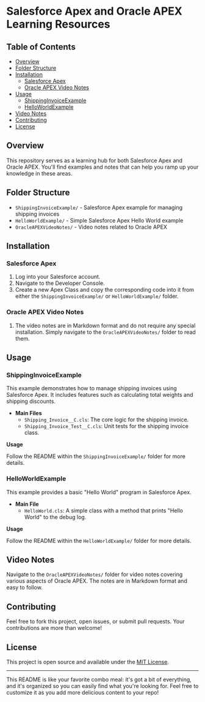 # Salesforce Apex and Oracle APEX Learning Resources

## Table of Contents

- [Overview](#overview)
- [Folder Structure](#folder-structure)
- [Installation](#installation)
  - [Salesforce Apex](#salesforce-apex)
  - [Oracle APEX Video Notes](#oracle-apex-video-notes)
- [Usage](#usage)
  - [ShippingInvoiceExample](#shippinginvoiceexample)
  - [HelloWorldExample](#helloworldexample)
- [Video Notes](#video-notes)
- [Contributing](#contributing)
- [License](#license)

## Overview

This repository serves as a learning hub for both Salesforce Apex and Oracle APEX. You'll find examples and notes that can help you ramp up your knowledge in these areas.

## Folder Structure

- `ShippingInvoiceExample/` - Salesforce Apex example for managing shipping invoices
- `HelloWorldExample/` - Simple Salesforce Apex Hello World example
- `OracleAPEXVideoNotes/` - Video notes related to Oracle APEX

## Installation

### Salesforce Apex

1. Log into your Salesforce account.
2. Navigate to the Developer Console.
3. Create a new Apex Class and copy the corresponding code into it from either the `ShippingInvoiceExample/` or `HelloWorldExample/` folder.

### Oracle APEX Video Notes

1. The video notes are in Markdown format and do not require any special installation. Simply navigate to the `OracleAPEXVideoNotes/` folder to read them.

## Usage

### ShippingInvoiceExample

This example demonstrates how to manage shipping invoices using Salesforce Apex. It includes features such as calculating total weights and shipping discounts.

- **Main Files**
  - `Shipping_Invoice__C.cls`: The core logic for the shipping invoice.
  - `Shipping_Invoice_Test__C.cls`: Unit tests for the shipping invoice class.
  
**Usage**

Follow the README within the `ShippingInvoiceExample/` folder for more details.

### HelloWorldExample

This example provides a basic "Hello World" program in Salesforce Apex.

- **Main File**
  - `HelloWorld.cls`: A simple class with a method that prints "Hello World" to the debug log.

**Usage**

Follow the README within the `HelloWorldExample/` folder for more details.

## Video Notes

Navigate to the `OracleAPEXVideoNotes/` folder for video notes covering various aspects of Oracle APEX. The notes are in Markdown format and easy to follow.

## Contributing

Feel free to fork this project, open issues, or submit pull requests. Your contributions are more than welcome!

## License

This project is open source and available under the [MIT License](LICENSE).

---

This README is like your favorite combo meal: it's got a bit of everything, and it's organized so you can easily find what you're looking for. Feel free to customize it as you add more delicious content to your repo!
